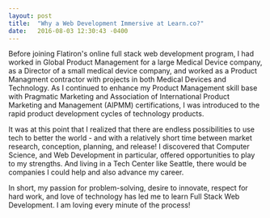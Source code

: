 ```yaml
---
layout: post
title:  "Why a Web Development Immersive at Learn.co?"
date:   2016-08-03 12:30:43 -0400
---
```



Before joining Flatiron's online full stack web development program, I had worked in Global Product Management for a large Medical Device company, as a Director of a small medical device company, and worked as a Product Managment contractor with projects in both Medical Devices and Technology. As I continued to enhance my Product Management skill base with Pragmatic Marketing and Association of International Product Marketing and Management (AIPMM) certifications, I was introduced to the rapid product development cycles of technology products.

It was at this point that I realized that there are endless possibilities to use tech to better the world - and with a relatively short time between market research, conception, planning, and release! I discovered that Computer Science, and Web Development in particular, offered opportunities to play to my strengths. And living in a Tech Center like Seattle, there would be companies I could help and also advance my career.

In short, my passion for problem-solving, desire to innovate, respect for hard work, and love of technology has led me to learn Full Stack Web Development. I am loving every minute of the process!
